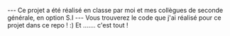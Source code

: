 --- Ce projet a été réalisé en classe par moi et mes collègues de seconde générale, en option S.I ---
Vous trouverez le code que j'ai réalisé pour ce projet dans ce repo ! :)
Et ....... c'est tout !

